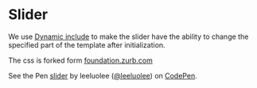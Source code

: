 # Slider 

We use [Dynamic include](http://leeluolee.gitbooks.io/regular-guide/en/syntax/include.html) to make the slider have the ability to change the specified part of the template after initialization.

The css is forked form [foundation.zurb.com](http://foundation.zurb.com/) 

<p data-height="426" data-theme-id="480" data-slug-hash="gsIid" data-default-tab="result" class='codepen'>See the Pen <a href='http://codepen.io/leeluolee/pen/gsIid/'>slider</a> by leeluolee (<a href='http://codepen.io/leeluolee'>@leeluolee</a>) on <a href='http://codepen.io'>CodePen</a>.</p>
